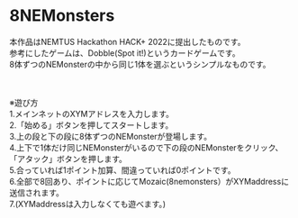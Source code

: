 # 8NEMonsters

本作品はNEMTUS Hackathon HACK+ 2022に提出したものです。<br>
参考にしたゲームは、Dobble(Spot it!)というカードゲームです。<br>
8体ずつのNEMonsterの中から同じ1体を選ぶというシンプルなものです。<br><br><br>


※遊び方<br>
1.メインネットのXYMアドレスを入力します。<br>
2.「始める」ボタンを押してスタートします。<br>
3.上の段と下の段に8体ずつのNEMonsterが登場します。<br>
4.上下で1体だけ同じNEMonsterがいるので下の段のNEMonsterをクリック、「アタック」ボタンを押します。<br>
5.合っていれば1ポイント加算、間違っていれば0ポイントです。<br>
6.全部で8回あり、ポイントに応じてMozaic(8nemonsters）がXYMaddressに送信されます。<br>
7.(XYMaddressは入力しなくても遊べます。)

